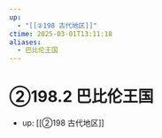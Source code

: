 ```yaml
---
up:
  - "[[②198 古代地区]]"
ctime: 2025-03-01T13:11:18
aliases:
  - 巴比伦王国
---
```


# ②198.2 巴比伦王国

- up: [[②198 古代地区]]
